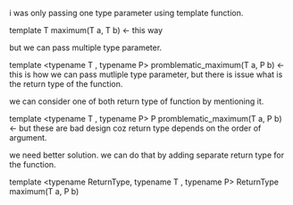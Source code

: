 i was only passing one type parameter using template function.

template<typename T> T maximum(T a, T b) <- this way

<!-- --------------------------------------------------------------------- -->

but we can pass multiple type parameter.

template <typename T , typename P> promblematic_maximum(T a, P b) <- this is how we can pass mutliple type parameter, but there is issue what is the return type of the function.

<!-- -------------------------------------------------------------------------- -->

we can consider one of both return type of function by mentioning it.

template <typename T , typename P> P promblematic_maximum(T a, P b) <- but these are bad design coz return type depends on the order of argument.

<!-- ----------------------------------------------- -->

we need better solution. we can do that by adding separate return type for the function.

template <typename ReturnType, typename T , typename P> ReturnType maximum(T a, P b)
